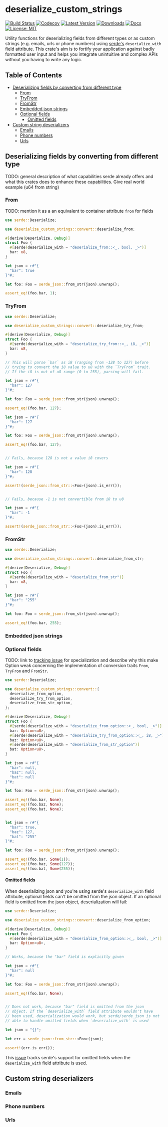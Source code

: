 # deserialize_custom_strings

[![Build Status](https://github.com/jofas/deserialize_custom_strings/actions/workflows/build.yml/badge.svg)](https://github.com/jofas/deserialize_custom_strings/actions/workflows/build.yml)
[![Codecov](https://codecov.io/gh/jofas/deserialize_custom_strings/branch/master/graph/badge.svg?token=69YKZ1JIBK)](https://codecov.io/gh/jofas/deserialize_custom_strings)
[![Latest Version](https://img.shields.io/crates/v/deserialize_custom_strings.svg)](https://crates.io/crates/deserialize_custom_strings)
[![Downloads](https://img.shields.io/crates/d/deserialize_custom_strings?label=downloads)](https://crates.io/crates/deserialize_custom_strings)
[![Docs](https://img.shields.io/badge/docs-latest-blue.svg)](https://docs.rs/deserialize_custom_strings/latest/deserialize_custom_strings)
[![License: MIT](https://img.shields.io/badge/License-MIT-blue.svg)](https://opensource.org/licenses/MIT)


Utility functions for deserializing fields from different types or as 
custom strings (e.g. emails, urls or phone numbers) using 
[serde's](https://serde.rs/) `deserialize_with` field attribute.
This crate's aim is to fortify your application against badly 
formatted user input and helps you integrate unintuitive and complex 
APIs without you having to write any logic.


## Table of Contents

<!--ts-->
   * [Deserializing fields by converting from different type](#deserializing-fields-by-converting-from-different-type)
      * [From](#from)
      * [TryFrom](#tryfrom)
      * [FromStr](#fromstr)
      * [Embedded json strings](#embedded-json-strings)
      * [Optional fields](#optional-fields)
         * [Omitted fields](#omitted-fields)
   * [Custom string deserializers](#custom-string-deserializers)
      * [Emails](#emails)
      * [Phone numbers](#phone-numbers)
      * [Urls](#urls)
<!--te-->


## Deserializing fields by converting from different type

TODO: general description of what capabilities serde already offers
and what this crates does to enhance these capabilities. Give
real world example (u64 from string)


### From

TODO: mention it as a an equivalent to container attribute `from` for
fields

```rust
use serde::Deserialize;

use deserialize_custom_strings::convert::deserialize_from;

#[derive(Deserialize, Debug)]
struct Foo {
  #[serde(deserialize_with = "deserialize_from::<_, bool, _>")]
  bar: u8,
}

let json = r#"{
  "bar": true
}"#;

let foo: Foo = serde_json::from_str(json).unwrap();

assert_eq!(foo.bar, 1);
```


### TryFrom

```rust
use serde::Deserialize;

use deserialize_custom_strings::convert::deserialize_try_from;

#[derive(Deserialize, Debug)]
struct Foo {
  #[serde(deserialize_with = "deserialize_try_from::<_, i8, _>")]
  bar: u8,
}

// This will parse `bar` as i8 (ranging from -128 to 127) before
// trying to convert the i8 value to u8 with the `TryFrom` trait.
// If the i8 is out of u8 range (0 to 255), parsing will fail.

let json = r#"{
  "bar": 127
}"#;

let foo: Foo = serde_json::from_str(json).unwrap();

assert_eq!(foo.bar, 127);

let json = r#"{
  "bar": 127
}"#;

let foo: Foo = serde_json::from_str(json).unwrap();

assert_eq!(foo.bar, 127);


// Fails, because 128 is not a value i8 covers

let json = r#"{
  "bar": 128
}"#;

assert!(serde_json::from_str::<Foo>(json).is_err());


// Fails, because -1 is not convertible from i8 to u8

let json = r#"{
  "bar": -1
}"#;

assert!(serde_json::from_str::<Foo>(json).is_err());
```


### FromStr

```rust
use serde::Deserialize;

use deserialize_custom_strings::convert::deserialize_from_str;

#[derive(Deserialize, Debug)]
struct Foo {
  #[serde(deserialize_with = "deserialize_from_str")]
  bar: u8,
}

let json = r#"{
  "bar": "255"
}"#;

let foo: Foo = serde_json::from_str(json).unwrap();

assert_eq!(foo.bar, 255);
```

### Embedded json strings


### Optional fields

TODO: link to 
[tracking issue](https://github.com/rust-lang/rust/issues/31844) for
specialization and describe why this make Option weak concerning the
implementation of conversion traits `From`, `TryFrom` and `FromStr`.

```rust
use serde::Deserialize;

use deserialize_custom_strings::convert::{
  deserialize_from_option, 
  deserialize_try_from_option,
  deserialize_from_str_option,
};

#[derive(Deserialize, Debug)]
struct Foo {
  #[serde(deserialize_with = "deserialize_from_option::<_, bool, _>")]
  bar: Option<u8>,
  #[serde(deserialize_with = "deserialize_try_from_option::<_, i8, _>")]
  baz: Option<u8>,
  #[serde(deserialize_with = "deserialize_from_str_option")]
  bat: Option<u8>,
}

let json = r#"{
  "bar": null,
  "baz": null,
  "bat": null
}"#;

let foo: Foo = serde_json::from_str(json).unwrap();

assert_eq!(foo.bar, None);
assert_eq!(foo.baz, None);
assert_eq!(foo.bat, None);


let json = r#"{
  "bar": true,
  "baz": 127,
  "bat": "255"
}"#;

let foo: Foo = serde_json::from_str(json).unwrap();

assert_eq!(foo.bar, Some(1));
assert_eq!(foo.baz, Some(127));
assert_eq!(foo.bat, Some(255));
```

#### Omitted fields

When deserializing json and you're using serde's `deserialize_with`
field attribute, optional fields can't be omitted from the json 
object. 
If an optional field is omitted from the json object, deserialization
will fail:

```rust
use serde::Deserialize;

use deserialize_custom_strings::convert::deserialize_from_option;

#[derive(Deserialize, Debug)]
struct Foo {
  #[serde(deserialize_with = "deserialize_from_option::<_, bool, _>")]
  bar: Option<u8>,
}

// Works, because the "bar" field is explicitly given

let json = r#"{
  "bar": null
}"#;

let foo: Foo = serde_json::from_str(json).unwrap();

assert_eq!(foo.bar, None);


// Does not work, because "bar" field is omitted from the json
// object. If the `deserialize_with` field attribute wouldn't have
// been used, deserialization would work, but serde/serde_json is not
// able to handle omitted fields when `deserialize_with` is used

let json = "{}";

let err = serde_json::from_str::<Foo>(json);

assert!(err.is_err());
```

This [issue](https://github.com/serde-rs/serde/issues/2249) tracks 
serde's support for omitted fields when the `deserialize_with` field
attribute is used.


## Custom string deserializers


### Emails


### Phone numbers


### Urls
